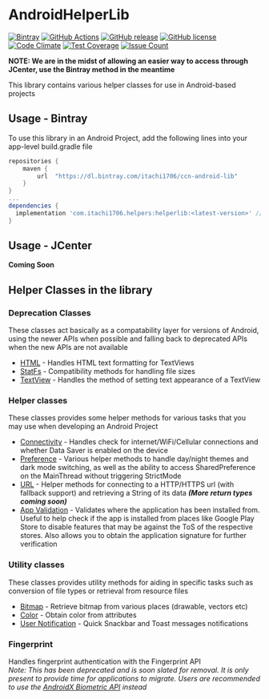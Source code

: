 AndroidHelperLib
=======
[![Bintray](https://img.shields.io/bintray/v/itachi1706/ccn-android-lib/helper-lib-android)](https://bintray.com/itachi1706/ccn-android-lib/helper-lib-android/_latestVersion)
[![GitHub Actions](https://github.com/itachi1706/AndroidHelperLib/workflows/Android%20CI/badge.svg)](https://github.com/itachi1706/AndroidHelperLib/actions)
[![GitHub release](https://img.shields.io/github/release/itachi1706/AndroidHelperLib.svg)](https://github.com/itachi1706/AndroidHelperLib/releases) 
[![GitHub license](https://img.shields.io/github/license/itachi1706/AndroidHelperLib.svg)](https://github.com/itachi1706/AndroidHelperLib/blob/master/LICENSE) 
[![Code Climate](https://codeclimate.com/github/itachi1706/AndroidHelperLib/badges/gpa.svg)](https://codeclimate.com/github/itachi1706/AndroidHelperLib) 
[![Test Coverage](https://codeclimate.com/github/itachi1706/AndroidHelperLib/badges/coverage.svg)](https://codeclimate.com/github/itachi1706/AndroidHelperLib/coverage) 
[![Issue Count](https://codeclimate.com/github/itachi1706/AndroidHelperLib/badges/issue_count.svg)](https://codeclimate.com/github/itachi1706/AndroidHelperLib)

**NOTE: We are in the midst of allowing an easier way to access through JCenter, use the Bintray method in the meantime**

This library contains various helper classes for use in Android-based projects

## Usage - Bintray
To use this library in an Android Project, add the following lines into your app-level build.gradle file

```gradle
repositories {
	maven {
		url  "https://dl.bintray.com/itachi1706/ccn-android-lib"
	}
}
...
dependencies {
  implementation 'com.itachi1706.helpers:helperlib:<latest-version>' // See bintray badge for latest version
}
```

## Usage - JCenter
__Coming Soon__

## Helper Classes in the library

### Deprecation Classes
These classes act basically as a compatability layer for versions of Android, using the newer APIs when possible and falling back to deprecated APIs when the new APIs are not available  
* [HTML](https://github.com/itachi1706/AndroidHelperLib/blob/master/app/src/main/java/com/itachi1706/helperlib/deprecation/Html.kt) - Handles HTML text formatting for TextViews
* [StatFs](https://github.com/itachi1706/AndroidHelperLib/blob/master/app/src/main/java/com/itachi1706/helperlib/deprecation/StatFs.kt) - Compatibility methods for handling file sizes
* [TextView](https://github.com/itachi1706/AndroidHelperLib/blob/master/app/src/main/java/com/itachi1706/helperlib/deprecation/TextView.kt) - Handles the method of setting text appearance of a TextView

### Helper classes
These classes provides some helper methods for various tasks that you may use when developing an Android Project
* [Connectivity](https://github.com/itachi1706/AndroidHelperLib/blob/master/app/src/main/java/com/itachi1706/helperlib/helpers/ConnectivityHelper.kt) - Handles check for internet/WiFi/Cellular connections and whether Data Saver is enabled on the device
* [Preference](https://github.com/itachi1706/AndroidHelperLib/blob/master/app/src/main/java/com/itachi1706/helperlib/helpers/PrefHelper.kt) - Various helper methods to handle day/night themes and dark mode switching, as well as the ability to access SharedPreference on the MainThread without triggering StrictMode
* [URL](https://github.com/itachi1706/AndroidHelperLib/blob/master/app/src/main/java/com/itachi1706/helperlib/helpers/URLHelper.kt) - Helper methods for connecting to a HTTP/HTTPS url (with fallback support) and retrieving a String of its data ___(More return types coming soon)___
* [App Validation](https://github.com/itachi1706/AndroidHelperLib/blob/master/app/src/main/java/com/itachi1706/helperlib/helpers/ValidationHelper.kt) - Validates where the application has been installed from. Useful to help check if the app is installed from places like Google Play Store to disable features that may be against the ToS of the respective stores. Also allows you to obtain the application signature for further verification

### Utility classes
These classes provides utility methods for aiding in specific tasks such as conversion of file types or retrieval from resource files
* [Bitmap](https://github.com/itachi1706/AndroidHelperLib/blob/master/app/src/main/java/com/itachi1706/helperlib/utils/BitmapUtil.kt) - Retrieve bitmap from various places (drawable, vectors etc)
* [Color](https://github.com/itachi1706/AndroidHelperLib/blob/master/app/src/main/java/com/itachi1706/helperlib/utils/ColorUtil.kt) - Obtain color from attributes
* [User Notification](https://github.com/itachi1706/AndroidHelperLib/blob/master/app/src/main/java/com/itachi1706/helperlib/utils/NotifyUserUtil.kt) - Quick  Snackbar and Toast messages notifications

### Fingerprint
Handles fingerprint authentication with the Fingerprint API  
*Note: This has been deprecated and is soon slated for removal. It is only present to provide time for applications to migrate. Users are recommended to use the [AndroidX Biometric API](https://developer.android.com/jetpack/androidx/releases/biometric) instead*
